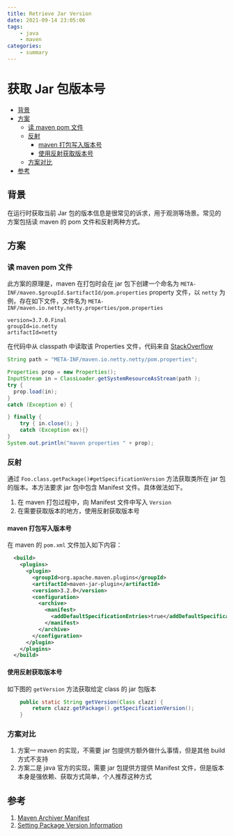 ```yaml
---
title: Retrieve Jar Version
date: 2021-09-14 23:05:06
tags:
    - java
    - maven
categories:
    - summary
---
```

# 获取 Jar 包版本号


<!-- vim-markdown-toc GitLab -->

* [背景](#背景)
* [方案](#方案)
    * [读 maven pom 文件](#读-maven-pom-文件)
    * [反射](#反射)
        * [maven 打包写入版本号](#maven-打包写入版本号)
        * [使用反射获取版本号](#使用反射获取版本号)
    * [方案对比](#方案对比)
* [参考](#参考)

<!-- vim-markdown-toc -->

<!-- vim-markdown-toc GitLab -->

<a name='-背景'></a>

<!-- vim-markdown-toc -->
## 背景

在运行时获取当前 Jar 包的版本信息是很常见的诉求，用于观测等场景。常见的方案包括读 maven 的 pom 文件和反射两种方式。

<!-- vim-markdown-toc GitLab -->

<a name='-方案'></a>

<!-- vim-markdown-toc -->
## 方案

<!-- vim-markdown-toc GitLab -->

<a name='-读-maven-pom-文件'></a>

<!-- vim-markdown-toc -->
### 读 maven pom 文件

此方案的原理是，maven 在打包时会在 jar 包下创建一个命名为 `META-INF/maven.$groupId.$artifactId/pom.properties` property 文件，以 `netty` 为例，存在如下文件，文件名为 `META-INF/maven.io.netty.netty.properties/pom.properties`

```proeprties
version=3.7.0.Final
groupId=io.netty
artifactId=netty
```

在代码中从 classpath 中读取该 Properties 文件，代码来自 [StackOverflow](https://stackoverflow.com/questions/5270611/read-maven-properties-file-inside-jar-war-file)

```java
String path = "META-INF/maven.io.netty.netty/pom.properties";

Properties prop = new Properties();
InputStream in = ClassLoader.getSystemResourceAsStream(path );
try {
  prop.load(in);
} 
catch (Exception e) {

} finally {
    try { in.close(); } 
    catch (Exception ex){}
}
System.out.println("maven properties " + prop);
```


<!-- vim-markdown-toc GitLab -->

<a name='-反射'></a>

<!-- vim-markdown-toc -->
### 反射

通过 `Foo.class.getPackage()#getSpecificationVersion` 方法获取类所在 jar 包的版本。本方法要求 jar 包中包含 Manifest 文件。具体做法如下。
1. 在 maven 打包过程中，向 Manifest 文件中写入 `Version`
2. 在需要获取版本的地方，使用反射获取版本号

<!-- vim-markdown-toc GitLab -->

<a name='-maven-打包写入版本号'></a>

<!-- vim-markdown-toc -->
####  maven 打包写入版本号

在 maven 的 `pom.xml` 文件加入如下内容：
```xml
  <build>
    <plugins>
      <plugin>
        <groupId>org.apache.maven.plugins</groupId>
        <artifactId>maven-jar-plugin</artifactId>
        <version>3.2.0</version>
        <configuration>
          <archive>
            <manifest>
              <addDefaultSpecificationEntries>true</addDefaultSpecificationEntries>
            </manifest>
          </archive>
        </configuration>
      </plugin>
    </plugins>
  </build>
```

<!-- vim-markdown-toc GitLab -->

<a name='-使用反射获取版本号'></a>

<!-- vim-markdown-toc -->
#### 使用反射获取版本号
如下图的 `getVersion` 方法获取给定 class 的 jar 包版本
```java
    public static String getVersion(Class clazz) {
        return clazz.getPackage().getSpecificationVersion();
    }
```

<!-- vim-markdown-toc GitLab -->

<a name='-方案对比'></a>

<!-- vim-markdown-toc -->
### 方案对比
1. 方案一 maven 的实现，不需要 jar 包提供方额外做什么事情，但是其他 build 方式不支持
2. 方案二是 java 官方的实现，需要 jar 包提供方提供 Manifest 文件，但是版本本身是强依赖、获取方式简单，个人推荐这种方式

<!-- vim-markdown-toc GitLab -->

<a name='-参考'></a>

<!-- vim-markdown-toc -->
## 参考
1. [Maven Archiver Manifest](https://maven.apache.org/shared/maven-archiver/index.html#manifest)
2. [Setting Package Version Information](https://docs.oracle.com/javase/tutorial/deployment/jar/packageman.html)
